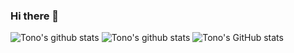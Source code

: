 ### Hi there 👋

![Tono's github stats](https://github-readme-stats.vercel.app/api?username=tonomolla6&theme=gruvbox&show_icons=true)
![Tono's github stats](https://github-readme-stats.vercel.app/api/top-langs/?username=tonomolla6&theme=gruvbox&show_icons=true)
![Tono's GitHub stats](https://github-readme-stats.vercel.app/api?username=tonomolla6&show_icons=true&theme=radical)

<!--
**tonomolla6/tonomolla6** is a ✨ _special_ ✨ repository because its `README.md` (this file) appears on your GitHub profile.

Here are some ideas to get you started:

- 🔭 I’m currently working on ...
- 🌱 I’m currently learning ...
- 👯 I’m looking to collaborate on ...
- 🤔 I’m looking for help with ...
- 💬 Ask me about ...
- 📫 How to reach me: ...
- 😄 Pronouns: ...
- ⚡ Fun fact: ...
-->
